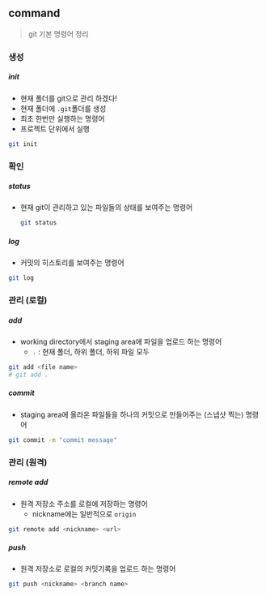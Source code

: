 ## command

> git 기본 명령어 정리



### 생성

##### init

- 현재 폴더를 git으로 관리 하겠다!
- 현재 폴더에 `.git`폴더를 생성
- 최초 한번만 실행하는 명령어
- 프로젝트 단위에서 실행

```bash
git init
```



### 확인

##### status

- 현재 git이 관리하고 있는 파일들의 상태를 보여주는 명령어

  ```bash
  git status
  ```



##### log

- 커밋의 히스토리를 보여주는 명령어

```bash
git log
```



### 관리 (로컬)

##### add

- working directory에서 staging area에 파일을 업로드 하는 명령어
  - `.` : 현재 폴더, 하위 폴더, 하위 파일 모두

```bash
git add <file name>
# git add .
```



##### commit

- staging area에 올라온 파일들을 하나의 커밋으로 만들어주는 (스냅샷 찍는) 명령어

```bash
git commit -m "commit message"
```



### 관리 (원격)

##### remote add

- 원격 저장소 주소를 로컬에 저장하는 명령어
  - nickname에는 일반적으로 `origin`

```bash
git remote add <nickname> <url>
```



##### push

- 원격 저장소로 로컬의 커밋기록을 업로드 하는 명령어

```bash
git push <nickname> <branch name>
```

